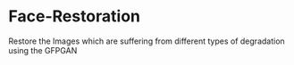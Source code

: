 # Face-Restoration
Restore the Images which are suffering from different types of degradation using the GFPGAN
